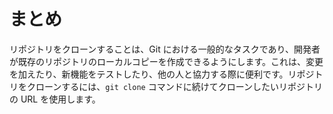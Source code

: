 # まとめ

リポジトリをクローンすることは、Git における一般的なタスクであり、開発者が既存のリポジトリのローカルコピーを作成できるようにします。これは、変更を加えたり、新機能をテストしたり、他の人と協力する際に便利です。リポジトリをクローンするには、`git clone` コマンドに続けてクローンしたいリポジトリの URL を使用します。
